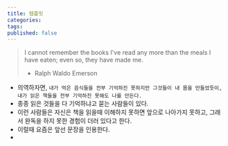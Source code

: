 ```yaml
---
title: 템플릿
categories: 
tags: 
published: false
---
```


> I cannot remember the books I've read any more than the meals I have eaten; even so, they have made me.
> - Ralph Waldo Emerson

- 의역하자면, `내가 먹은 음식들을 전부 기억하진 못하지만 그것들이 내 몸을 만들었듯이, 내가 읽은 책들을 전부 기억하진 못해도 나를 만든다.`
- 종종 읽은 것들을 다 기억하냐고 묻는 사람들이 있다.
- 이런 사람들은 자신은 책을 읽을때 이해하지 못하면 앞으로 나아가지 못하고, 그래서 완독을 하지 못한 경험이 더러 있다고 한다.
- 이럴때 요즘은 앞선 문장을 인용한다.
- 